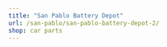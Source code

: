 ```yaml
---
title: "San Pablo Battery Depot"
url: /san-pablo/san-pablo-battery-depot-2/
shop: car parts
---
```

